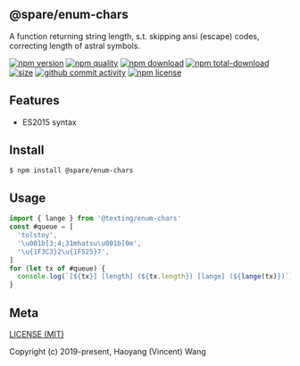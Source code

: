 ## @spare/enum-chars
A function returning string length,
s.t. 
    skipping ansi (escape) codes,
    correcting length of astral symbols.

[![npm version][npm-image]][npm-url]
[![npm quality][quality-image]][quality-url]
[![npm download][download-image]][npm-url]
[![npm total-download][total-download-image]][npm-url]
[![size][size]][size-url]
[![github commit activity][commit-image]][github-url]
[![npm license][license-image]][npm-url]

## Features

- ES2015 syntax

## Install
```console
$ npm install @spare/enum-chars
```

## Usage
```js
import { lange } from '@texting/enum-chars'
const #queue = [
  'tolstoy',
  '\u001b[3;4;31mhatsu\u001b[0m',
  '\u{1F3C3}2\u{1F525}7',
]
for (let tx of #queue) {
  console.log(`[${tx}] [length] (${tx.length}) [lange] (${lange(tx)})`)
}
```

## Meta
[LICENSE (MIT)](LICENSE)

Copyright (c) 2019-present, Haoyang (Vincent) Wang

[//]: <> (Shields)
[npm-image]: https://img.shields.io/npm/v/@spare/enum-chars.svg?style=flat-square
[quality-image]: http://npm.packagequality.com/shield/@spare/enum-chars.svg?style=flat-square
[download-image]: https://img.shields.io/npm/dm/@spare/enum-chars.svg?style=flat-square
[total-download-image]:https://img.shields.io/npm/dt/@spare/enum-chars.svg?style=flat-square
[license-image]: https://img.shields.io/npm/l/@spare/enum-chars.svg?style=flat-square
[commit-image]: https://img.shields.io/github/commit-activity/y/hoyeungw/spare/enum-chars?style=flat-square
[size]: https://flat.badgen.net/packagephobia/install/@spare/enum-chars

[//]: <> (Link)
[npm-url]: https://npmjs.org/package/@spare/enum-chars
[quality-url]: http://packagequality.com/#?package=@spare/enum-chars
[github-url]: https://github.com/gadge/@spare/enum-chars
[size-url]: https://packagephobia.now.sh/result?p=@spare/enum-chars
